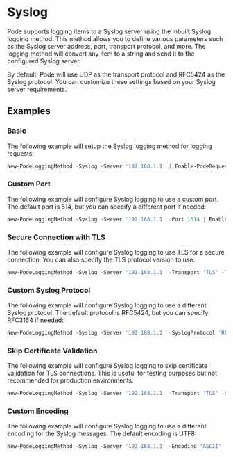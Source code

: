 
# Syslog

Pode supports logging items to a Syslog server using the inbuilt Syslog logging method. This method allows you to define various parameters such as the Syslog server address, port, transport protocol, and more. The logging method will convert any item to a string and send it to the configured Syslog server.

By default, Pode will use UDP as the transport protocol and RFC5424 as the Syslog protocol. You can customize these settings based on your Syslog server requirements.

## Examples

### Basic

The following example will setup the Syslog logging method for logging requests:

```powershell
New-PodeLoggingMethod -Syslog -Server '192.168.1.1' | Enable-PodeRequestLogging
```

### Custom Port

The following example will configure Syslog logging to use a custom port. The default port is 514, but you can specify a different port if needed:

```powershell
New-PodeLoggingMethod -Syslog -Server '192.168.1.1' -Port 1514 | Enable-PodeRequestLogging
```

### Secure Connection with TLS

The following example will configure Syslog logging to use TLS for a secure connection. You can also specify the TLS protocol version to use:

```powershell
New-PodeLoggingMethod -Syslog -Server '192.168.1.1' -Transport 'TLS' -TlsProtocol 'TLS1.2' | Enable-PodeRequestLogging
```

### Custom Syslog Protocol

The following example will configure Syslog logging to use a different Syslog protocol. The default protocol is RFC5424, but you can specify RFC3164 if needed:

```powershell
New-PodeLoggingMethod -Syslog -Server '192.168.1.1' -SyslogProtocol 'RFC3164' | Enable-PodeRequestLogging
```

### Skip Certificate Validation

The following example will configure Syslog logging to skip certificate validation for TLS connections. This is useful for testing purposes but not recommended for production environments:

```powershell
New-PodeLoggingMethod -Syslog -Server '192.168.1.1' -Transport 'TLS' -SkipCertificateCheck | Enable-PodeRequestLogging
```

### Custom Encoding

The following example will configure Syslog logging to use a different encoding for the Syslog messages. The default encoding is UTF8:

```powershell
New-PodeLoggingMethod -Syslog -Server '192.168.1.1' -Encoding 'ASCII' | Enable-PodeRequestLogging
```
